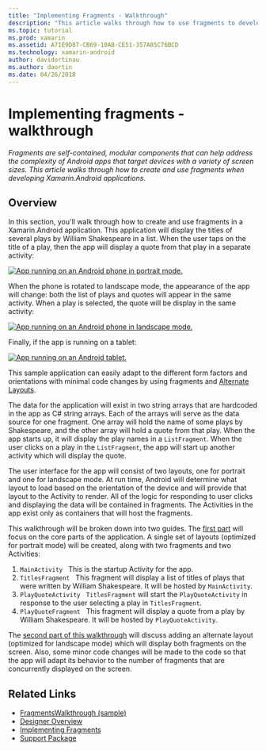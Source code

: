 ```yaml
---
title: "Implementing Fragments - Walkthrough"
description: "This article walks through how to use fragments to develop Xamarin.Android applications."
ms.topic: tutorial
ms.prod: xamarin
ms.assetid: A71E9D87-CB69-10AB-CE51-357A05C76BCD
ms.technology: xamarin-android
author: davidortinau
ms.author: daortin
ms.date: 04/26/2018
---
```


# Implementing fragments - walkthrough

_Fragments are self-contained, modular components that can help address the complexity of Android apps that target devices with a variety of screen sizes. This article walks through how to create and use fragments when developing Xamarin.Android applications._

## Overview

In this section, you'll walk through how to create and use fragments in a Xamarin.Android application. This application will display the titles of several plays by William Shakespeare in a list. When the user taps on the title of a play, then the app will display a quote from that play in a separate activity:

[![App running on an Android phone in portrait mode.](./images/intro-screenshot-phone-sml.png)](./images/intro-screenshot-phone.png#lightbox)

When the phone is rotated to landscape mode, the appearance of the app will change: both the list of plays and quotes will appear in the same activity. When a play is selected, the quote will be display in the same activity:

[![App running on an Android phone in landscape mode.](./images/intro-screenshot-phone-land-sml.png)](./images/intro-screenshot-phone-land.png#lightbox)

Finally, if the app is running on a tablet:

[![App running on an Android tablet.](./images/intro-screenshot-tablet-sml.png)](./images/intro-screenshot-tablet.png#lightbox)

This sample application can easily adapt to the different form factors and orientations with minimal code changes by using fragments and [Alternate Layouts](../../../app-fundamentals/resources-in-android/alternate-resources.md).

The data for the application will exist in two string arrays that are hardcoded in the app as C# string arrays. Each of the arrays will serve as the data source for one fragment.  One array will hold the name of some plays by Shakespeare, and the other array will hold a quote from that play. When the app starts up, it will display the play names in a `ListFragment`. When the user clicks on a play in the `ListFragment`, the app will start up another activity which will display the quote.

The user interface for the app will consist of two layouts, one for portrait and one for landscape mode. At run time, Android will determine what layout to load based on the orientation of the device and will provide that layout to the Activity to render. All of the logic for responding to user clicks and displaying the data will be contained in fragments. The Activities in the app exist only as containers that will host the fragments.

This walkthrough will be broken down into two guides. The [first part](./walkthrough.md) will focus on the core parts of the application. A single set of layouts (optimized for portrait mode) will be created, along with two fragments and two Activities:

1. `MainActivity` &nbsp; This is the startup Activity for the app.
1. `TitlesFragment` &nbsp; This fragment will display a list of titles of plays that were written by William Shakespeare. It will be hosted by `MainActivity`.
1. `PlayQuoteActivity` &nbsp; `TitlesFragment` will start the `PlayQuoteActivity` in response to the user selecting a play in `TitlesFragment`.
1. `PlayQuoteFragment` &nbsp; This fragment will display a quote from a play by William Shakespeare. It will be hosted by `PlayQuoteActivity`.

The [second part of this walkthrough](./walkthrough-landscape.md) will discuss adding an alternate layout (optimized for landscape mode) which will display both fragments on the screen. Also, some minor code changes will be made to the code so that the app will adapt its behavior to the number of fragments that are concurrently displayed on the screen.

## Related Links

- [FragmentsWalkthrough (sample)](/samples/xamarin/monodroid-samples/fragmentswalkthrough)
- [Designer Overview](~/android/user-interface/android-designer/index.md)
- [Implementing Fragments](https://developer.android.com/guide/topics/fundamentals/fragments.html)
- [Support Package](https://developer.android.com/sdk/compatibility-library.html)